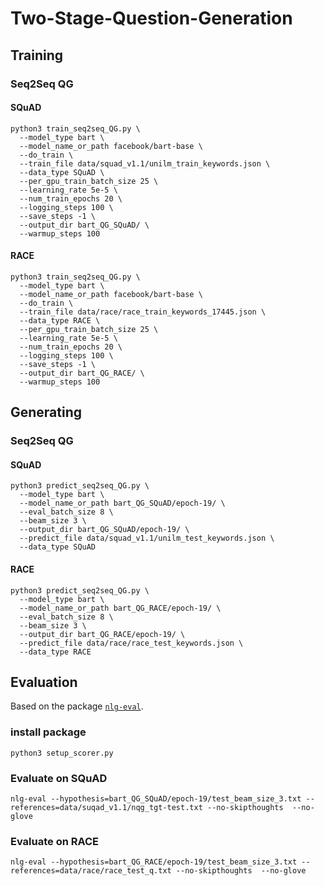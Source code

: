# Two-Stage-Question-Generation
## Training

### Seq2Seq QG
#### SQuAD
```
python3 train_seq2seq_QG.py \
  --model_type bart \
  --model_name_or_path facebook/bart-base \
  --do_train \
  --train_file data/squad_v1.1/unilm_train_keywords.json \
  --data_type SQuAD \
  --per_gpu_train_batch_size 25 \
  --learning_rate 5e-5 \
  --num_train_epochs 20 \
  --logging_steps 100 \
  --save_steps -1 \
  --output_dir bart_QG_SQuAD/ \
  --warmup_steps 100 
```
#### RACE
```
python3 train_seq2seq_QG.py \
  --model_type bart \
  --model_name_or_path facebook/bart-base \
  --do_train \
  --train_file data/race/race_train_keywords_17445.json \
  --data_type RACE \
  --per_gpu_train_batch_size 25 \
  --learning_rate 5e-5 \
  --num_train_epochs 20 \
  --logging_steps 100 \
  --save_steps -1 \
  --output_dir bart_QG_RACE/ \
  --warmup_steps 100 
```

## Generating

### Seq2Seq QG
#### SQuAD
```
python3 predict_seq2seq_QG.py \
  --model_type bart \
  --model_name_or_path bart_QG_SQuAD/epoch-19/ \
  --eval_batch_size 8 \
  --beam_size 3 \
  --output_dir bart_QG_SQuAD/epoch-19/ \
  --predict_file data/squad_v1.1/unilm_test_keywords.json \
  --data_type SQuAD
```
#### RACE
```
python3 predict_seq2seq_QG.py \
  --model_type bart \
  --model_name_or_path bart_QG_RACE/epoch-19/ \
  --eval_batch_size 8 \
  --beam_size 3 \
  --output_dir bart_QG_RACE/epoch-19/ \
  --predict_file data/race/race_test_keywords.json \
  --data_type RACE
```

## Evaluation
Based on the package [`nlg-eval`](https://github.com/Maluuba/nlg-eval).
### install package
```
python3 setup_scorer.py
```
### Evaluate on SQuAD
```
nlg-eval --hypothesis=bart_QG_SQuAD/epoch-19/test_beam_size_3.txt --references=data/suqad_v1.1/nqg_tgt-test.txt --no-skipthoughts  --no-glove
```

### Evaluate on RACE
```
nlg-eval --hypothesis=bart_QG_RACE/epoch-19/test_beam_size_3.txt --references=data/race/race_test_q.txt --no-skipthoughts  --no-glove
```